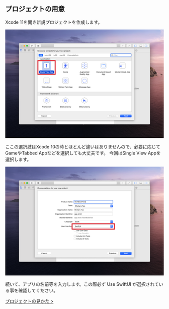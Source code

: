 ## プロジェクトの用意

Xcode 11を開き新規プロジェクトを作成します。

<img src="../../Resources/3-select.png" />

ここの選択肢はXcode 10の時とほとんど違いはありませんので、必要に応じてGameやTabbed Appなどを選択しても大丈夫です。
今回はSingle View Appを選択します。

<img src="../../Resources/3-swiftui.png" />

続いて、アプリの名前等を入力します。この際必ず Use SwiftUI が選択されている事を確認してください。

[プロジェクトの見かた >](2-how-to-read-the-project.md)
